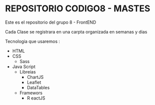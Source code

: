 # REPOSITORIO CODIGO8 - MASTES
Este es el repositorio del grupo 8 - FrontEND

Cada Clase se registrara en una carpta organizada en semanas y dias 

Tecnologia que usaremos :

- HTML 
- CSS
    - Sass
- Java Script
    - Libreias 
        - ChartJS
        - Leaflet
        - DataTables
    - Framewors
        - R eactJS